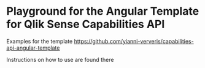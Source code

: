 # Playground for the Angular Template for Qlik Sense Capabilities API

Examples for the template
https://github.com/yianni-ververis/capabilities-api-angular-template

Instructions on how to use are found there